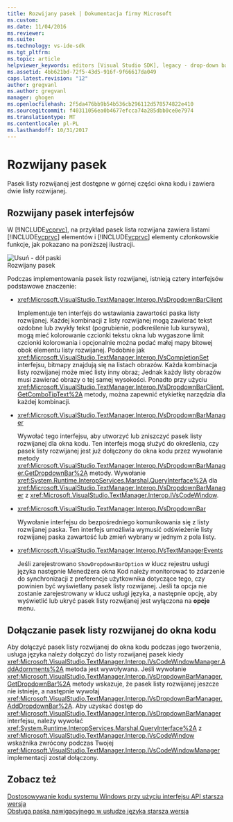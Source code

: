 ```yaml
---
title: Rozwijany pasek | Dokumentacja firmy Microsoft
ms.custom: 
ms.date: 11/04/2016
ms.reviewer: 
ms.suite: 
ms.technology: vs-ide-sdk
ms.tgt_pltfrm: 
ms.topic: article
helpviewer_keywords: editors [Visual Studio SDK], legacy - drop-down bar
ms.assetid: 4bb621bd-72f5-43d5-916f-9f66617da049
caps.latest.revision: "12"
author: gregvanl
ms.author: gregvanl
manager: ghogen
ms.openlocfilehash: 2f5da476bb9b54b536cb296112d578574822e410
ms.sourcegitcommit: f40311056ea0b4677efcca74a285dbb0ce0e7974
ms.translationtype: MT
ms.contentlocale: pl-PL
ms.lasthandoff: 10/31/2017
---
```

# <a name="drop-down-bar"></a>Rozwijany pasek
Pasek listy rozwijanej jest dostępne w górnej części okna kodu i zawiera dwie listy rozwijanej.  
  
## <a name="drop-down-bar-interfaces"></a>Rozwijany pasek interfejsów  
 W [!INCLUDE[vcprvc](../code-quality/includes/vcprvc_md.md)], na przykład pasek lista rozwijana zawiera listami [!INCLUDE[vcprvc](../code-quality/includes/vcprvc_md.md)] elementów i [!INCLUDE[vcprvc](../code-quality/includes/vcprvc_md.md)] elementy członkowskie funkcje, jak pokazano na poniższej ilustracji.  
  
 ![Usuń &#45; dół paski](../extensibility/media/vsdropdown_bar.gif "vsDropdown_bar")  
Rozwijany pasek  
  
 Podczas implementowania pasek listy rozwijanej, istnieją cztery interfejsów podstawowe znaczenie:  
  
-   <xref:Microsoft.VisualStudio.TextManager.Interop.IVsDropdownBarClient>  
  
     Implementuje ten interfejs do wstawiania zawartości paska listy rozwijanej. Każdej kombinacji z listy rozwijanej mogą zawierać tekst ozdobne lub zwykły tekst (pogrubienie, podkreślenie lub kursywa), mogą mieć kolorowanie czcionki tekstu okna lub wygaszone limit czcionki kolorowania i opcjonalnie można podać małej mapy bitowej obok elementu listy rozwijanej. Podobnie jak <xref:Microsoft.VisualStudio.TextManager.Interop.IVsCompletionSet> interfejsu, bitmapy znajdują się na listach obrazów. Każda kombinacja listy rozwijanej może mieć listy inny obraz; Jednak każdy listy obrazów musi zawierać obrazy o tej samej wysokości. Ponadto przy użyciu <xref:Microsoft.VisualStudio.TextManager.Interop.IVsDropdownBarClient.GetComboTipText%2A> metody, można zapewnić etykietkę narzędzia dla każdej kombinacji.  
  
-   <xref:Microsoft.VisualStudio.TextManager.Interop.IVsDropdownBarManager>  
  
     Wywołać tego interfejsu, aby utworzyć lub zniszczyć pasek listy rozwijanej dla okna kodu. Ten interfejs mogą służyć do określenia, czy pasek listy rozwijanej jest już dołączony do okna kodu przez wywołanie metody <xref:Microsoft.VisualStudio.TextManager.Interop.IVsDropdownBarManager.GetDropdownBar%2A> metody. Wywołanie <xref:System.Runtime.InteropServices.Marshal.QueryInterface%2A> dla <xref:Microsoft.VisualStudio.TextManager.Interop.IVsDropdownBarManager> z <xref:Microsoft.VisualStudio.TextManager.Interop.IVsCodeWindow>.  
  
-   <xref:Microsoft.VisualStudio.TextManager.Interop.IVsDropdownBar>  
  
     Wywołanie interfejsu do bezpośredniego komunikowania się z listy rozwijanej paska. Ten interfejs umożliwia wymusić odświeżenie listy rozwijanej paska zawartość lub zmień wybrany w jednym z pola listy.  
  
-   <xref:Microsoft.VisualStudio.TextManager.Interop.IVsTextManagerEvents>  
  
     Jeśli zarejestrowano `ShowDropdownBarOption` w klucz rejestru usługi języka następnie Menedżera okna Kod należy monitorować to zdarzenie do synchronizacji z preferencje użytkownika dotyczące tego, czy powinien być wyświetlany pasek listy rozwijanej. Jeśli ta opcja nie zostanie zarejestrowany w klucz usługi języka, a następnie opcję, aby wyświetlić lub ukryć pasek listy rozwijanej jest wyłączona na **opcje** menu.  
  
## <a name="attaching-a-drop-down-bar-to-a-code-window"></a>Dołączanie pasek listy rozwijanej do okna kodu  
 Aby dołączyć pasek listy rozwijanej do okna kodu podczas jego tworzenia, usługa języka należy dołączyć do listy rozwijanej pasek kiedy <xref:Microsoft.VisualStudio.TextManager.Interop.IVsCodeWindowManager.AddAdornments%2A> metoda jest wywoływana. Jeśli wywołanie <xref:Microsoft.VisualStudio.TextManager.Interop.IVsDropdownBarManager.GetDropdownBar%2A> metody wskazuje, że pasek listy rozwijanej jeszcze nie istnieje, a następnie wywołaj <xref:Microsoft.VisualStudio.TextManager.Interop.IVsDropdownBarManager.AddDropdownBar%2A>. Aby uzyskać dostęp do <xref:Microsoft.VisualStudio.TextManager.Interop.IVsDropdownBarManager> interfejsu, należy wywołać <xref:System.Runtime.InteropServices.Marshal.QueryInterface%2A> z <xref:Microsoft.VisualStudio.TextManager.Interop.IVsCodeWindow> wskaźnika zwrócony podczas Twojej <xref:Microsoft.VisualStudio.TextManager.Interop.IVsCodeWindowManager> implementacji został dołączony.  
  
## <a name="see-also"></a>Zobacz też  
 [Dostosowywanie kodu systemu Windows przy użyciu interfejsu API starsza wersja](../extensibility/customizing-code-windows-by-using-the-legacy-api.md)   
 [Obsługa paska nawigacyjnego w usłudze języka starsza wersja](../extensibility/internals/support-for-the-navigation-bar-in-a-legacy-language-service.md)